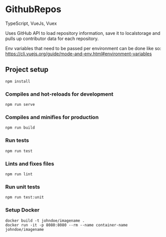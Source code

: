 # GithubRepos

TypeScript, VueJs, Vuex

Uses GitHub API to load repository information, save it to localstorage and pulls up contributor data for each repository.

Env variables that need to be passed per environment can be done like so: https://cli.vuejs.org/guide/mode-and-env.html#environment-variables

## Project setup

```
npm install
```

### Compiles and hot-reloads for development

```
npm run serve
```

### Compiles and minifies for production

```
npm run build
```

### Run tests

```
npm run test
```

### Lints and fixes files

```
npm run lint
```

### Run unit tests

```
npm run test:unit
```

### Setup Docker

```
docker build -t johndoe/imagename .
docker run -it -p 8080:8080 --rm --name container-name  johndoe/imagename
```
